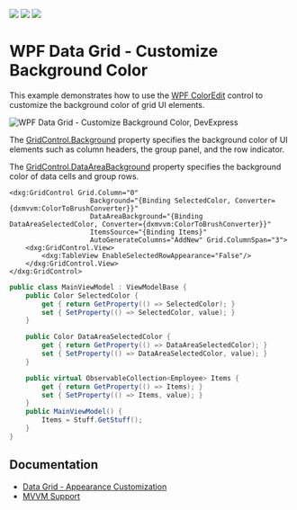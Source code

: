 <!-- default badges list -->
![](https://img.shields.io/endpoint?url=https://codecentral.devexpress.com/api/v1/VersionRange/303781796/22.2.2%2B)
[![](https://img.shields.io/badge/Open_in_DevExpress_Support_Center-FF7200?style=flat-square&logo=DevExpress&logoColor=white)](https://supportcenter.devexpress.com/ticket/details/T939764)
[![](https://img.shields.io/badge/📖_How_to_use_DevExpress_Examples-e9f6fc?style=flat-square)](https://docs.devexpress.com/GeneralInformation/403183)
<!-- default badges end -->
# WPF Data Grid - Customize Background Color

This example demonstrates how to use the [WPF ColorEdit](https://docs.devexpress.com/WPF/DevExpress.Xpf.Editors.ColorEdit?v=20.2&p=netframework) control to customize the background color of grid UI elements.

![WPF Data Grid - Customize Background Color, DevExpress](https://raw.githubusercontent.com/DevExpress-Examples/how-to-specify-wpf-data-grid-background/22.2.2%2B/i/wpf-data-grid-background-customization-devexpress.png)

The [GridControl.Background](https://docs.devexpress.com/WPF/DevExpress.Xpf.Grid.GridControl.Background) property specifies the background color of UI elements such as column headers, the group panel, and the row indicator.

The [GridControl.DataAreaBackground](https://docs.devexpress.com/WPF/DevExpress.Xpf.Grid.DataControlBase.DataAreaBackground) property specifies the background color of data cells and group rows.

```xaml
<dxg:GridControl Grid.Column="0"
                    Background="{Binding SelectedColor, Converter={dxmvvm:ColorToBrushConverter}}"
                    DataAreaBackground="{Binding DataAreaSelectedColor, Converter={dxmvvm:ColorToBrushConverter}}"
                    ItemsSource="{Binding Items}"
                    AutoGenerateColumns="AddNew" Grid.ColumnSpan="3">
    <dxg:GridControl.View>
        <dxg:TableView EnableSelectedRowAppearance="False"/>
    </dxg:GridControl.View>
</dxg:GridControl>
```

```csharp
public class MainViewModel : ViewModelBase {
    public Color SelectedColor {
        get { return GetProperty(() => SelectedColor); }
        set { SetProperty(() => SelectedColor, value); }
    }

    public Color DataAreaSelectedColor {
        get { return GetProperty(() => DataAreaSelectedColor); }
        set { SetProperty(() => DataAreaSelectedColor, value); }
    }

    public virtual ObservableCollection<Employee> Items {
        get { return GetProperty(() => Items); }
        set { SetProperty(() => Items, value); }
    }
    public MainViewModel() {
        Items = Stuff.GetStuff();
    }
}
```

## Documentation

* [Data Grid - Appearance Customization](https://docs.devexpress.com/WPF/6152/controls-and-libraries/data-grid/appearance-customization)
* [MVVM Support](https://docs.devexpress.com/WPF/10122/controls-and-libraries/data-grid/mvvm-support)
